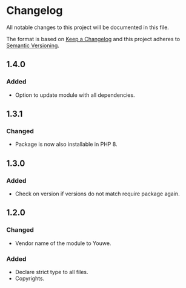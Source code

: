 # Changelog
All notable changes to this project will be documented in this file.

The format is based on [Keep a Changelog](http://keepachangelog.com/en/1.0.0/)
and this project adheres to [Semantic Versioning](http://semver.org/spec/v2.0.0.html).

## 1.4.0
### Added
- Option to update module with all dependencies.

## 1.3.1
### Changed
- Package is now also installable in PHP 8.

## 1.3.0
### Added
- Check on version if versions do not match require package again.

## 1.2.0
### Changed
- Vendor name of the module to Youwe.

### Added
- Declare strict type to all files.
- Copyrights.
